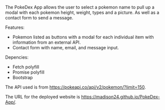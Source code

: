 The PokeDex App allows the user to select a pokemon name to pull up a modal with each pokemon height, weight, types and a picture. As well as a contact form to send a message.

Features:

- Pokemon listed as buttons with a modal for each individual item with information from an external API.
- Contact form with name, email, and message input.

Depencies:

- Fetch polyfill
- Promise polyfill
- Bootstrap

The API used is from https://pokeapi.co/api/v2/pokemon/?limit=150.

The URL for the deployed website is https://madison24.github.io/PokeDex-App/.
